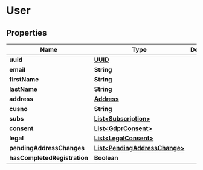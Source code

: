 

# User

## Properties

Name | Type | Description | Notes
------------ | ------------- | ------------- | -------------
**uuid** | [**UUID**](UUID.md) |  | 
**email** | **String** |  | 
**firstName** | **String** |  |  [optional]
**lastName** | **String** |  |  [optional]
**address** | [**Address**](Address.md) |  |  [optional]
**cusno** | **String** |  | 
**subs** | [**List&lt;Subscription&gt;**](Subscription.md) |  | 
**consent** | [**List&lt;GdprConsent&gt;**](GdprConsent.md) |  | 
**legal** | [**List&lt;LegalConsent&gt;**](LegalConsent.md) |  | 
**pendingAddressChanges** | [**List&lt;PendingAddressChange&gt;**](PendingAddressChange.md) |  |  [optional]
**hasCompletedRegistration** | **Boolean** |  | 




